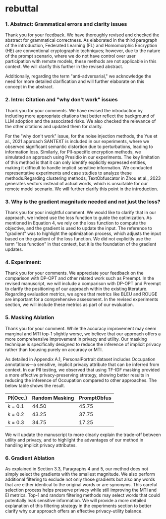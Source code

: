 # rebuttal
### 1. Abstract: Grammatical errors and clarity issues

Thank you for your feedback. We have thoroughly revised and checked the abstract for grammatical correctness. As elaborated in the third paragraph of the introduction, Federated Learning (FL) and Homomorphic Encryption (HE) are conventional cryptographic techniques; however, due to the nature of the prompt scenario, where we do not have control over user participation with remote models, these methods are not applicable in this context. We will clarify this further in the revised abstract.

Additionally, regarding the term "anti-adversarial," we acknowledge the need for more detailed clarification and will further elaborate on this concept in the abstract.

### 2. Intro: Citation and "why don't work" issues

Thank you for your comments. We have revised the introduction by including more appropriate citations that better reflect the background of LLM adoption and the associated risks. We also checked the relevance of the other citations and updated them for clarity.

For the "why don't work" issue, for the noise injection methods, the Yue et al., 2021 approach SANTEXT is included in our experiments, where we observed significant semantic distortion due to perturbations, leading to information loss. Similarly, for PII-specific encryption methods, we simulated an approach using Presidio in our experiments. The key limitation of this method is that it can only identify explicitly expressed entities, making it difficult to handle implicit sensitive information. We conducted representative experiments and case studies to analyze these methods.Regarding clustering methods, TextObfuscator in Zhou et al., 2023 generates vectors instead of actual words, which is unsuitable for our remote model scenario. We will further clarify this point in the introduction.

### 3. Why is the gradient magnitude needed and not just the loss?

Thank you for your insightful comment. We would like to clarify that in our approach, we indeed use the loss function to guide the optimization. As mentioned in Equation 4, we rely on the loss function to compute the objective, and the gradient is used to update the input. The reference to "gradient" was to highlight the optimization process, which adjusts the input based on the gradient of the loss function. We did not explicitly use the term "loss function" in that context, but it is the foundation of the gradient updates.

### 4. Experiment: 

Thank you for your comments. We appreciate your feedback on the comparison with DP-OPT and other related work such as Preempt. In the revised manuscript, we will include a comparison with DP-OPT and Preempt to clarify the positioning of our approach within the existing literature. Regarding evaluation metrics, we agree that metrics like BLEU and ROUGE are important for a comprehensive assessment. In the revised experiments section, we will include these metrics as part of our evaluation.

### 5. Masking Ablation

Thank you for your comment. While the accuracy improvement may seem marginal and MTI top-1 slightly worse, we believe that our approach offers a more comprehensive improvement in privacy and utility. Our masking technique is specifically designed to reduce the inference of implicit privacy rather than focusing purely on accuracy or MTI.

As detailed in Appendix A.1, PersonalPortrait dataset includes Occupation annotations—a sensitive, implicit privacy attribute that can be inferred from context. In our PII testing, we observed that using TF-IDF masking provided a more effective privacy-preserving strategy, showing better results in reducing the inference of Occupation compared to other approaches. The below table shows the result.

| PI{Occ.} | Random Masking | PromptObfus |
|----------|----------------|-------------|
| k = 0.1  | 44.50          | 45.75       |
| k = 0.2  | 43.25          | 37.75       |
| k = 0.3  | 34.75          | 17.25       |


We will update the manuscript to more clearly explain the trade-off between utility and privacy, and to highlight the advantages of our method in handling implicit privacy attributes.


   
### 6. Gradient Ablation

As explained in Section 3.3, Paragraphs 4 and 5, our method does not simply select the gradients with the smallest magnitude. We also perform additional filtering to exclude not only those gradients but also any words that are either identical to the original words or are synonyms. This careful selection process helps preserve privacy while still improving the MTI and EI metrics. Top-1 and random filtering methods may select words that could potentially leak sensitive information. We will provide a more detailed explanation of this filtering strategy in the experiments section to better clarify why our approach offers an effective privacy-utility balance.
